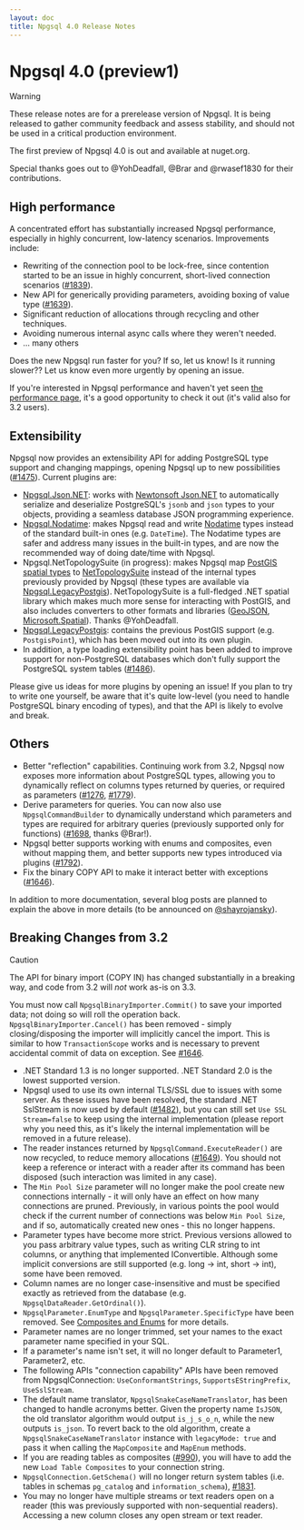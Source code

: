 ```yaml
---
layout: doc
title: Npgsql 4.0 Release Notes
---
```


# Npgsql 4.0 (preview1)

> [!Warning]
> These release notes are for a prerelease version of Npgsql. It is being released to gather community feedback and assess stability, and should not be used in a critical production environment.

The first preview of Npgsql 4.0 is out and available at nuget.org.

Special thanks goes out to @YohDeadfall, @Brar and @rwasef1830 for their contributions.

## High performance

A concentrated effort has substantially increased Npgsql performance, especially in highly concurrent, low-latency scenarios. Improvements include:

* Rewriting of the connection pool to be lock-free, since contention started to be an issue in highly concurrent, short-lived connection scenarios ([#1839](https://github.com/npgsql/npgsql/issues/1839)).
* New API for generically providing parameters, avoiding boxing of value type ([#1639](https://github.com/npgsql/npgsql/issues/1639)).
* Significant reduction of allocations through recycling and other techniques.
* Avoiding numerous internal async calls where they weren't needed.
* ... many others

Does the new Npgsql run faster for you? If so, let us know! Is it running slower?? Let us know even more urgently by opening an issue.

If you're interested in Npgsql performance and haven't yet seen [the performance page](../performance.md), it's a good opportunity to check it out (it's valid also for 3.2 users).

## Extensibility

Npgsql now provides an extensibility API for adding PostgreSQL type support and changing mappings, opening Npgsql up to new possibilities ([#1475](https://github.com/npgsql/npgsql/issues/1475)). Current plugins are:

* [Npgsql.Json.NET](../types/jsonnet.md): works with [Newtonsoft Json.NET](https://www.newtonsoft.com/json) to automatically serialize and deserialize PostgreSQL's `jsonb` and `json` types to your objects, providing a seamless database JSON programming experience.
* [Npgsql.Nodatime](../types/nodatime.md): makes Npgsql read and write [Nodatime](https://nodatime.org/) types instead of the standard built-in ones (e.g. `DateTime`). The Nodatime types are safer and address many issues in the built-in types, and are now the recommended way of doing date/time with Npgsql.
* Npgsql.NetTopologySuite (in progress): makes Npgsql map [PostGIS spatial types](https://postgis.net/) to [NetTopologySuite](https://github.com/NetTopologySuite/NetTopologySuite) instead of the internal types previously provided by Npgsql (these types are available via [Npgsql.LegacyPostgis](../types/legacy-postgis.md)). NetTopologySuite is a full-fledged .NET spatial library which makes much more sense for interacting with PostGIS, and also includes converters to other formats and libraries ([GeoJSON](http://geojson.org/), [Microsoft.Spatial](http://odata.github.io/odata.net/#03-01-define-spatial-property)). Thanks @YohDeadfall.
* [Npgsql.LegacyPostgis](../types/legacy-postgis.md): contains the previous PostGIS support (e.g. `PostgisPoint`), which has been moved out into its own plugin.
* In addition, a type loading extensibility point has been added to improve support for non-PostgreSQL databases which don't fully support the PostgreSQL system tables ([#1486](https://github.com/npgsql/npgsql/issues/1486)).

Please give us ideas for more plugins by opening an issue! If you plan to try to write one yourself, be aware that it's quite low-level (you need to handle PostgreSQL binary encoding of types), and that the API is likely to evolve and break.

## Others

* Better "reflection" capabilities. Continuing work from 3.2, Npgsql now exposes more information about PostgreSQL types, allowing you to dynamically reflect on columns types returned by queries, or required as parameters ([#1276](https://github.com/npgsql/npgsql/issues/1276), [#1779](https://github.com/npgsql/npgsql/issues/1779)).
* Derive parameters for queries. You can now also use `NpgsqlCommandBuilder` to dynamically understand which parameters and types are required for arbitrary queries (previously supported only for functions) ([#1698](https://github.com/npgsql/npgsql/pull/1698), thanks @Brar!).
* Npgsql better supports working with enums and composites, even without mapping them, and better supports new types introduced via plugins ([#1792](https://github.com/npgsql/npgsql/issues/1792)).
* Fix the binary COPY API to make it interact better with exceptions ([#1646](https://github.com/npgsql/npgsql/issues/1646)).

In addition to more documentation, several blog posts are planned to explain the above in more details (to be announced on [@shayrojansky](https://twitter.com/shayrojansky)).

## Breaking Changes from 3.2

> [!CAUTION]
> The API for binary import (COPY IN) has changed substantially in a breaking way, and code from 3.2 will *not* work as-is on 3.3.
>
> You must now call `NpgsqlBinaryImporter.Commit()` to save your imported data; not doing so will roll the operation back. `NpgsqlBinaryImporter.Cancel()` has been removed - simply closing/disposing the importer will implicitly cancel the import. This is similar to how `TransactionScope` works and is necessary to prevent accidental commit of data on exception. See [#1646](https://github.com/npgsql/npgsql/issues/1646).

* .NET Standard 1.3 is no longer supported. .NET Standard 2.0 is the lowest supported version.
* Npgsql used to use its own internal TLS/SSL due to issues with some server. As these issues have been resolved, the standard .NET SslStream is now used by default ([#1482](https://github.com/npgsql/npgsql/issues/1482)), but you can still set `Use SSL Stream=false` to keep using the internal implementation (please report why you need this, as it's likely the internal implementation will be removed in a future release).
* The reader instances returned by `NpgsqlCommand.ExecuteReader()` are now recycled, to reduce memory allocations ([#1649](https://github.com/npgsql/npgsql/issues/1649)). You should not keep a reference or interact with a reader after its command has been disposed (such interaction was limited in any case).
* The `Min Pool Size` parameter will no longer make the pool create new connections internally - it will only have an effect on how many connections are pruned. Previously, in various points the pool would check if the current number of connections was below `Min Pool Size`, and if so, automatically created new ones - this no longer happens.
* Parameter types have become more strict. Previous versions allowed to you pass arbitrary value types, such as writing CLR string to int columns, or anything that implemented IConvertible. Although some implicit conversions are still supported (e.g. long -> int, short -> int), some have been removed.
* Column names are no longer case-insensitive and must be specified exactly as retrieved from the database (e.g. `NpgsqlDataReader.GetOrdinal()`).
* `NpgsqlParameter.EnumType` and `NpgsqlParameter.SpecificType` have been removed. See [Composites and Enums](../types/enums_and_composites.md) for more details.
* Parameter names are no longer trimmed, set your names to the exact parameter name specified in your SQL.
* If a parameter's name isn't set, it will no longer default to Parameter1, Parameter2, etc.
* The following APIs "connection capability" APIs have been removed from NpgsqlConnection: `UseConformantStrings`, `SupportsEStringPrefix`, `UseSslStream`.
* The default name translator, `NpgsqlSnakeCaseNameTranslator`, has been changed to handle acronyms better. Given the property name `IsJSON`, the old translator algorithm would output `is_j_s_o_n`, while the new outputs `is_json`. To revert back to the old algorithm, create a `NpgsqlSnakeCaseNameTranslator` instance with `legacyMode: true` and pass it when calling the `MapComposite` and `MapEnum` methods.
* If you are reading tables as composites ([#990](https://github.com/npgsql/npgsql/issues/990)), you will have to add the new `Load Table Composites` to your connection string.
* `NpgsqlConnection.GetSchema()` will no longer return system tables (i.e. tables in schemas `pg_catalog` and `information_schema`), [#1831](https://github.com/npgsql/npgsql/issues/1831).
* You may no longer have multiple streams or text readers open on a reader (this was previously supported with non-sequential readers). Accessing a new column closes any open stream or text reader.
